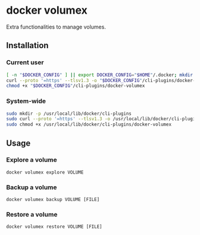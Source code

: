 # docker volumex

Extra functionalities to manage volumes.

## Installation

### Current user

```sh
[ -n "$DOCKER_CONFIG" ] || export DOCKER_CONFIG="$HOME"/.docker; mkdir -p "$DOCKER_CONFIG"/cli-plugins
curl --proto '=https' --tlsv1.3 -o "$DOCKER_CONFIG"/cli-plugins/docker-volumex 'https://raw.githubusercontent.com/hectorm/docker-volumex/v1.0.2/docker-volumex'
chmod +x "$DOCKER_CONFIG"/cli-plugins/docker-volumex
```

### System-wide

```sh
sudo mkdir -p /usr/local/lib/docker/cli-plugins
sudo curl --proto '=https' --tlsv1.3 -o /usr/local/lib/docker/cli-plugins/docker-volumex 'https://raw.githubusercontent.com/hectorm/docker-volumex/v1.0.2/docker-volumex'
sudo chmod +x /usr/local/lib/docker/cli-plugins/docker-volumex
```

## Usage

### Explore a volume

```
docker volumex explore VOLUME
```

### Backup a volume

```
docker volumex backup VOLUME [FILE]
```

### Restore a volume

```
docker volumex restore VOLUME [FILE]
```
